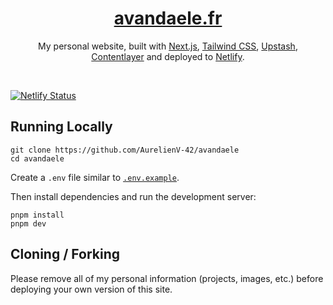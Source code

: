 <div align="center">
    <a href="https://avandaele.fr"><h1 align="center">avandaele.fr</h1></a>

My personal website, built with [Next.js](https://nextjs.org/), [Tailwind CSS](https://tailwindcss.com/), [Upstash](https://upstash.com/), [Contentlayer](https://www.contentlayer.dev/) and deployed to [Netlify](https://netlify.com/).

</div>

<br/>

[![Netlify Status](https://api.netlify.com/api/v1/badges/46052dfd-bf80-4172-8578-47304c1adc60/deploy-status)](https://app.netlify.com/sites/brave-leavitt-9546ec/deploys)

## Running Locally


```sh-session
git clone https://github.com/AurelienV-42/avandaele
cd avandaele
```


Create a `.env` file similar to [`.env.example`](https://github.com/AurelienV-42/avandaele/blob/master/.env.example).

Then install dependencies and run the development server:
```sh-session
pnpm install
pnpm dev
```


## Cloning / Forking

Please remove all of my personal information (projects, images, etc.) before deploying your own version of this site.

